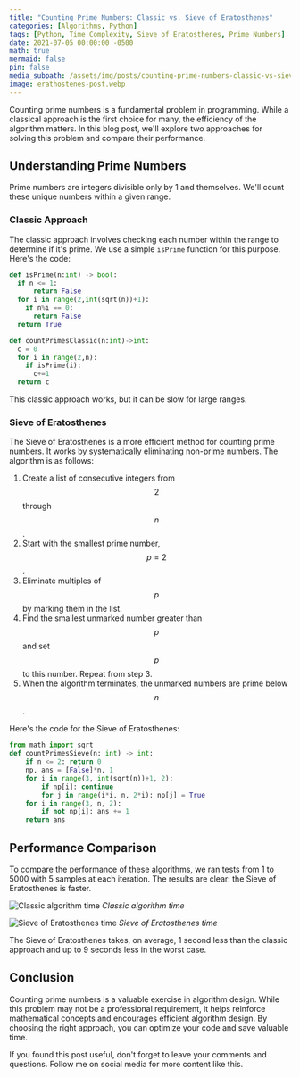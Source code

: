 ```yaml
---
title: "Counting Prime Numbers: Classic vs. Sieve of Eratosthenes"
categories: [Algorithms, Python]
tags: [Python, Time Complexity, Sieve of Eratosthenes, Prime Numbers]
date: 2021-07-05 00:00:00 -0500
math: true
mermaid: false
pin: false
media_subpath: /assets/img/posts/counting-prime-numbers-classic-vs-sieve-eratosthenes/
image: erathostenes-post.webp
---
```

Counting prime numbers is a fundamental problem in programming. While a classical approach is the first choice for many, the efficiency of the algorithm matters. In this blog post, we'll explore two approaches for solving this problem and compare their performance.

## Understanding Prime Numbers

Prime numbers are integers divisible only by 1 and themselves. We'll count these unique numbers within a given range.

### Classic Approach

The classic approach involves checking each number within the range to determine if it's prime. We use a simple `isPrime` function for this purpose. Here's the code:

```python
def isPrime(n:int) -> bool:
  if n <= 1:
      return False
  for i in range(2,int(sqrt(n))+1):
    if n%i == 0:
      return False
  return True

def countPrimesClassic(n:int)->int:
  c = 0
  for i in range(2,n):
    if isPrime(i):
      c+=1
  return c
```

This classic approach works, but it can be slow for large ranges.

### Sieve of Eratosthenes

The Sieve of Eratosthenes is a more efficient method for counting prime numbers. It works by systematically eliminating non-prime numbers. The algorithm is as follows:

1. Create a list of consecutive integers from $$2$$ through $$n$$.
2. Start with the smallest prime number, $$p = 2$$.
3. Eliminate multiples of $$p$$ by marking them in the list.
4. Find the smallest unmarked number greater than $$p$$ and set $$p$$ to this number. Repeat from step 3.
5. When the algorithm terminates, the unmarked numbers are prime below $$n$$.

Here's the code for the Sieve of Eratosthenes:

```python
from math import sqrt
def countPrimesSieve(n: int) -> int:
    if n <= 2: return 0
    np, ans = [False]*n, 1
    for i in range(3, int(sqrt(n))+1, 2):
        if np[i]: continue
        for j in range(i*i, n, 2*i): np[j] = True
    for i in range(3, n, 2):
        if not np[i]: ans += 1
    return ans
```

## Performance Comparison

To compare the performance of these algorithms, we ran tests from 1 to 5000 with 5 samples at each iteration. The results are clear: the Sieve of Eratosthenes is faster.

![Classic algorithm time](prime-classic.webp)
_Classic algorithm time_

![Sieve of Eratosthenes time](prime-sieve.webp)
_Sieve of Eratosthenes time_

The Sieve of Eratosthenes takes, on average, 1 second less than the classic approach and up to 9 seconds less in the worst case.

## Conclusion

Counting prime numbers is a valuable exercise in algorithm design. While this problem may not be a professional requirement, it helps reinforce mathematical concepts and encourages efficient algorithm design. By choosing the right approach, you can optimize your code and save valuable time.

If you found this post useful, don't forget to leave your comments and questions. Follow me on social media for more content like this.
